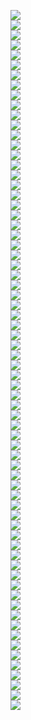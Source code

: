<img src=lect_9/page0.jpg></br>
<img src=lect_9/page1.jpg></br>
<img src=lect_9/page2.jpg></br>
<img src=lect_9/page3.jpg></br>
<img src=lect_9/page4.jpg></br>
<img src=lect_9/page5.jpg></br>
<img src=lect_9/page6.jpg></br>
<img src=lect_9/page7.jpg></br>
<img src=lect_9/page8.jpg></br>
<img src=lect_9/page9.jpg></br>
<img src=lect_9/page10.jpg></br>
<img src=lect_9/page11.jpg></br>
<img src=lect_9/page12.jpg></br>
<img src=lect_9/page13.jpg></br>
<img src=lect_9/page14.jpg></br>
<img src=lect_9/page15.jpg></br>
<img src=lect_9/page16.jpg></br>
<img src=lect_9/page17.jpg></br>
<img src=lect_9/page18.jpg></br>
<img src=lect_9/page19.jpg></br>
<img src=lect_9/page20.jpg></br>
<img src=lect_9/page21.jpg></br>
<img src=lect_9/page22.jpg></br>
<img src=lect_9/page23.jpg></br>
<img src=lect_9/page24.jpg></br>
<img src=lect_9/page25.jpg></br>
<img src=lect_9/page26.jpg></br>
<img src=lect_9/page27.jpg></br>
<img src=lect_9/page28.jpg></br>
<img src=lect_9/page29.jpg></br>
<img src=lect_9/page30.jpg></br>
<img src=lect_9/page31.jpg></br>
<img src=lect_9/page32.jpg></br>
<img src=lect_9/page33.jpg></br>
<img src=lect_9/page34.jpg></br>
<img src=lect_9/page35.jpg></br>
<img src=lect_9/page36.jpg></br>
<img src=lect_9/page37.jpg></br>
<img src=lect_9/page38.jpg></br>
<img src=lect_9/page39.jpg></br>
<img src=lect_9/page40.jpg></br>
<img src=lect_9/page41.jpg></br>
<img src=lect_9/page42.jpg></br>
<img src=lect_9/page43.jpg></br>
<img src=lect_9/page44.jpg></br>
<img src=lect_9/page45.jpg></br>
<img src=lect_9/page46.jpg></br>
<img src=lect_9/page47.jpg></br>
<img src=lect_9/page48.jpg></br>
<img src=lect_9/page49.jpg></br>
<img src=lect_9/page50.jpg></br>
<img src=lect_9/page51.jpg></br>
<img src=lect_9/page52.jpg></br>
<img src=lect_9/page53.jpg></br>
<img src=lect_9/page54.jpg></br>
<img src=lect_9/page55.jpg></br>
<img src=lect_9/page56.jpg></br>
<img src=lect_9/page57.jpg></br>
<img src=lect_9/page58.jpg></br>
<img src=lect_9/page59.jpg></br>
<img src=lect_9/page60.jpg></br>
<img src=lect_9/page61.jpg></br>
<img src=lect_9/page62.jpg></br>
<img src=lect_9/page63.jpg></br>
<img src=lect_9/page64.jpg></br>
<img src=lect_9/page65.jpg></br>
<img src=lect_9/page66.jpg></br>
<img src=lect_9/page67.jpg></br>
<img src=lect_9/page68.jpg></br>
<img src=lect_9/page69.jpg></br>
